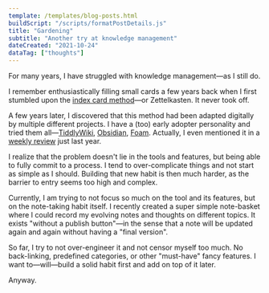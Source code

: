 ```yaml
---
template: /templates/blog-posts.html
buildScript: "/scripts/formatPostDetails.js"
title: "Gardening"
subtitle: "Another try at knowledge management"
dateCreated: "2021-10-24"
dataTag: ["thoughts"]
---
```


For many years, I have struggled with knowledge management—as I still do.

I remember enthusiastically filling small cards a few years back when I first stumbled upon the [index card method](http://www.raulpacheco.org/2018/11/note-taking-techniques-i-the-index-card-method/)—or Zettelkasten. It never took off.

A few years later, I discovered that this method had been adapted digitally by multiple different projects. I have a (too) early adopter personality and tried them all—[TiddlyWiki](https://tiddlywiki.com/), [Obsidian](https://obsidian.md/), [Foam](https://foambubble.github.io/foam/). Actually, I even mentioned it in a [weekly review](/posts/3-friends-and-digital-gardening) just last year.

I realize that the problem doesn't lie in the tools and features, but being able to fully commit to a process. I tend to over-complicate things and not start as simple as I should. Building that new habit is then much harder, as the barrier to entry seems too high and complex.

Currently, I am trying to not focus so much on the tool and its features, but on the note-taking habit itself. I recently created a super simple note-basket where I could record my evolving notes and thoughts on different topics. It exists "without a publish button"—in the sense that a note will be updated again and again without having a "final version".

So far, I try to not over-engineer it and not censor myself too much. No back-linking, predefined categories, or other "must-have" fancy features. I want to—will—build a solid habit first and add on top of it later.

Anyway.

